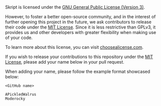 Skript is licensed under the [GNU General Public License (Version 3)](LICENSE).

However, to foster a better open-source community, and in the interest of further opening this project in the future,
we ask contributors to release their code under the [MIT License](MIT.txt).
Since it is less restrictive than GPLv3, it provides us and other developers
with greater flexibility when making use of your code.

To learn more about this license, you can visit [choosealicense.com](https://choosealicense.com/licenses/mit/).

If you wish to release your contributions to this repository under the [MIT License](MIT.txt),
please add your name below in your pull request.

When adding your name, please follow the example format showcased below:

`<GitHub name>`

```text
APickledWalrus
Moderocky
```
